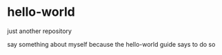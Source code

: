 # hello-world
just another repository

say something about myself because the hello-world guide says to do so
